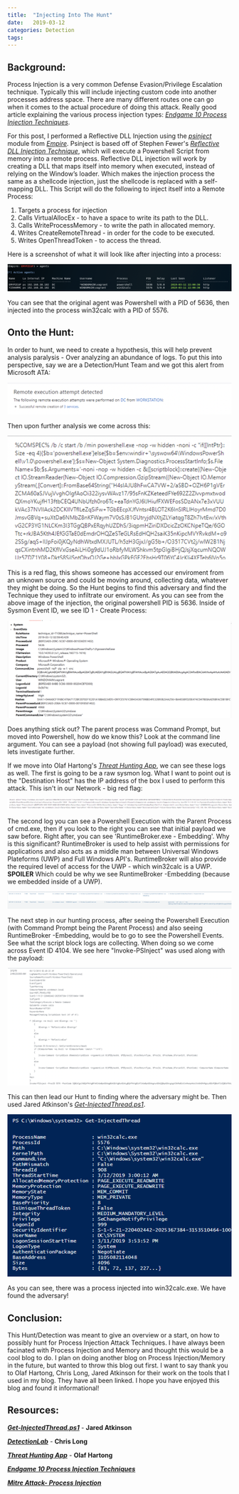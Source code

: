 ```yaml
---
title:  "Injecting Into The Hunt"
date:   2019-03-12
categories: Detection
tags: 
---
```

Background:
---
Process Injection is a very common Defense Evasion/Privilege Escalation technique. Typically this will include injecting custom code into another processes address space.
There are many different routes one can go when it comes to the actual procedure of doing this attack. Really good article explaining the various process injection types: *[Endgame 10 Process Injection Techniques](https://www.endgame.com/blog/technical-blog/ten-process-injection-techniques-technical-survey-common-and-trending-process)*.

For this post, I performed a Reflective DLL Injection using the *[psinject](https://github.com/EmpireProject/Empire/blob/dev/lib/modules/powershell/management/psinject.py)* module from *[Empire](https://github.com/EmpireProject/Empire)*. Psinject is based off of Stephen Fewer's *[Reflective DLL Injection Technique](https://github.com/stephenfewer/ReflectiveDLLInjection)*, which will execute a Powershell Script from memory into a remote process. 
Reflective DLL injection will work by creating a DLL that maps itself into memory when executed, instead of relying on the Window’s loader. Which makes the injection process the same as a shellcode injection, just the shellcode is replaced with a self-mapping DLL. 
This Script will do the following to inject itself into a Remote Process:

1. Targets a process for injection
2. Calls VirtualAllocEx - to have a space to write its path to the DLL.
3. Calls WriteProcessMemory - to write the path in allocated memory.
4. Writes CreateRemoteThread - in order for the code to be executed.
5. Writes OpenThreadToken - to access the thread.

Here is a screenshot of what it will look like after injecting into a process:

![injection](/images/Injection.png)

You can see that the original agent was Powershell with a PID of 5636, then injected into the process win32calc with a PID of 5576.


Onto the Hunt:
---
In order to hunt, we need to create a hypothesis, this will help prevent analysis paralysis - Over analyzing an abundance of logs. To put this into perspective, say we are a Detection/Hunt Team and we got this alert from Microsoft ATA:

![Microsoft-ATA](/images/ATA.png)

Then upon further analysis we come across this:

![ATA](/images/ATA2.png)

This is a red flag, this shows someone has accessed our enviroment from an unknown source and could be moving around, collecting data, whatever they might be doing. So the Hunt begins to find this adversary and find the Technique they used to infiltrate our enviroment. 
As you can see from the above image of the injection, the original powershell PID is 5636. Inside of Sysmon Event ID, we see ID 1 - Create Process: 

![SYSMON](/images/cmd.png)

Does anything stick out? The parent process was Command Prompt, but moved into Powershell, how do we know this? Look at the command line argument.  You can see a payload (not showing full payload) was executed, lets investigate further. 

If we move into Olaf Hartong's *[Threat Hunting App](https://github.com/olafhartong/ThreatHunting)*, we can see these logs as well. The first is going to be a raw sysmon log. What I want to point out is the "Destination Host" has the IP address of the box I used to perform this attack. This isn't in our Network - big red flag: 

![ThreatRAW](/images/Injection-Raw-Sysmon.png)

The second log you can see a Powershell Execution with the Parent Process of cmd.exe, then if you look to the right you can see that initial payload we saw before. Right after, you can see 'RuntimeBroker.exe - Embedding'. 
Why is this significant? RuntimeBroker is used to help assist with permissions for applications and also acts as a middle man between Universal Windows Plateforms (UWP) and Full Windows API's. RuntimeBroker will also provide the required level of access for the UWP - which win32calc is a UWP. **SPOILER**
Which could be why we see RuntimeBroker -Embedding (because we embedded inside of a UWP).

![Threat-Hunting-Runtime](/images/Runtime.png)

The next step in our hunting process, after seeing the Powershell Execution (with Command Prompt being the Parent Process) and also seeing RuntimeBroker -Embedding, would be to go to see the Powershell Events. See what the script block logs are collecting. When doing so we come across Event ID 4104. We see here "Invoke-PSInject" was used along with the payload:

![Powershell-Invoke](/images/Invoke.png)

This can then lead our Hunt to finding where the adversary might be. Then used Jared Atkinson's *[Get-InjectedThread.ps1](https://gist.github.com/jaredcatkinson/23905d34537ce4b5b1818c3e6405c1d2)*.

![Get-InjectedThread](/images/Get-InjectedThread.png)

As you can see, there was a process injected into win32calc.exe. We have found the adversary! 

Conclusion:
---
This Hunt/Detection was meant to give an overview or a start, on how to possibly hunt for Process Injection Attack Techniques. I have always been facinated with Process Injection and Memory and thought this would be a cool blog to do. I plan on doing another blog on Process Injection/Memory in the future, but wanted to throw this blog out first. 
I want to say thank you to Olaf Hartong, Chris Long, Jared Atkinson for their work on the tools that I used in my blog. They have all been linked. I hope you have enjoyed this blog and found it informational! 

Resources:
---
***[Get-InjectedThread.ps1](https://gist.github.com/jaredcatkinson/23905d34537ce4b5b1818c3e6405c1d2)*** - **Jared Atkinson**

***[DetectionLab](https://github.com/clong/DetectionLab)*** - **Chris Long**

***[Threat Hunting App](https://github.com/olafhartong/ThreatHunting)*** - **Olaf Hartong**

***[Endgame 10 Process Injection Techniques](https://www.endgame.com/blog/technical-blog/ten-process-injection-techniques-technical-survey-common-and-trending-process)***

***[Mitre Attack- Process Injection](https://attack.mitre.org/techniques/T1055/)***
